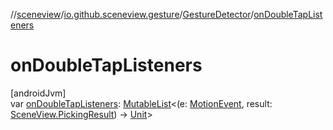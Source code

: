 //[sceneview](../../../index.md)/[io.github.sceneview.gesture](../index.md)/[GestureDetector](index.md)/[onDoubleTapListeners](on-double-tap-listeners.md)

# onDoubleTapListeners

[androidJvm]\
var [onDoubleTapListeners](on-double-tap-listeners.md): [MutableList](https://kotlinlang.org/api/latest/jvm/stdlib/kotlin.collections/-mutable-list/index.html)&lt;(e: [MotionEvent](https://developer.android.com/reference/kotlin/android/view/MotionEvent.html), result: [SceneView.PickingResult](../../io.github.sceneview/-scene-view/-picking-result/index.md)) -&gt; [Unit](https://kotlinlang.org/api/latest/jvm/stdlib/kotlin/-unit/index.html)&gt;

